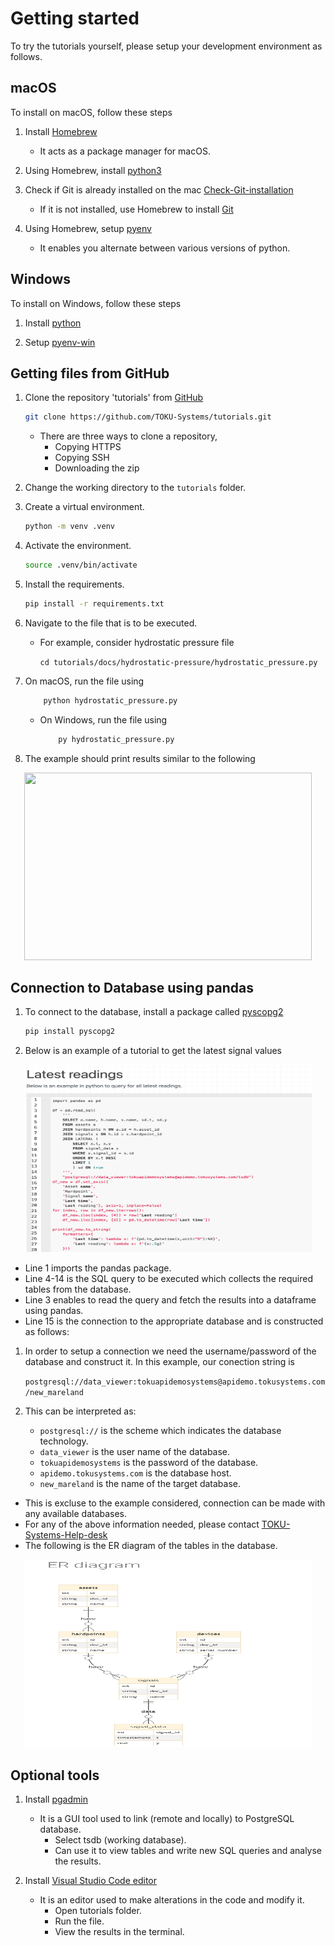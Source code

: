 # Getting started

To try the tutorials yourself, please setup your development environment as follows.

## macOS

To install on macOS, follow these steps

1. Install [Homebrew](https://brew.sh/)

    - It acts as a package manager for macOS.

1. Using Homebrew, install [python3](https://formulae.brew.sh/formula/python@3.9)

1. Check if Git is already installed on the mac [Check-Git-installation](https://github.com/git-guides/install-git)

    - If it is not installed, use Homebrew to
    install [Git](https://www.atlassian.com/git/tutorials/install-git)

1. Using Homebrew, setup [pyenv](https://github.com/pyenv/pyenv)

    - It enables you alternate between various versions of python.

## Windows

To install on Windows, follow these steps

1. Install [python](https://medium.com/co-learning-lounge/how-to-download-install-python-on-windows-2021-44a707994013)

1. Setup [pyenv-win](https://github.com/pyenv-win/pyenv-win)

## Getting files from GitHub

1. Clone the repository 'tutorials' from [GitHub](https://github.com/TOKU-Systems/tutorials)

    ```sh
    git clone https://github.com/TOKU-Systems/tutorials.git
    ```

    - There are three ways to clone a repository,
        - Copying HTTPS
        - Copying SSH
        - Downloading the zip

1. Change the working directory to the `tutorials` folder.

1. Create a virtual environment.

    ```sh
    python -m venv .venv
    ```

1. Activate the environment.

    ```sh
    source .venv/bin/activate
    ```

1. Install the requirements.

    ```sh
    pip install -r requirements.txt
    ```

1. Navigate to the file that is to be executed.

    - For example, consider hydrostatic pressure file

        `cd tutorials/docs/hydrostatic-pressure/hydrostatic_pressure.py`

1. On macOS, run the file using

    ```sh
        python hydrostatic_pressure.py
    ```

    - On Windows, run the file using

        ```sh
            py hydrostatic_pressure.py
        ```

1. The example should print results similar to the following

<p align="center">
  <img width="460" height="300" src="https://raw.githubusercontent.com/TOKU-Systems/tutorials/develop/docs/pic/Screen%20Shot%202021-09-14%20at%208.01.22%20AM.png">
</p>

## Connection to Database using pandas

1. To connect to the database, install a package called [pyscopg2](https://www.psycopg.org/docs/)

    ```sh
    pip install pyscopg2
    ```

1. Below is an example of a tutorial to get the latest signal values

<p align="center">
  <img width="460" height="300" src="https://raw.githubusercontent.com/TOKU-Systems/tutorials/develop/docs/pic/Latest-readings-code.png">
</p>

- Line 1 imports the pandas package.
- Line 4-14 is the SQL query to be executed which collects the required tables
from the database.
- Line 3 enables to read the query and fetch the results into a dataframe
using pandas.
- Line 15 is the connection to the appropriate database and is constructed as follows:

1. In order to setup a connection we need the username/password of the database and construct it. In this example, our conection string is

    `postgresql://data_viewer:tokuapidemosystems@apidemo.tokusystems.com/new_mareland`

1. This can be interpreted as:

    - `postgresql://` is the scheme which indicates the database technology.
    - `data_viewer` is the user name of the database.
    - `tokuapidemosystems` is the password of the database.
    - `apidemo.tokusystems.com` is the database host.
    - `new_mareland` is the name of the target database.

- This is excluse to the example considered, connection can be made with any
available databases.
- For any of the above information needed, please contact [TOKU-Systems-Help-desk](https://www.tokusystems.com/contact/)
- The following is the ER diagram of the tables in the database.

<p align="center">
  <img width="460" height="300" src="https://raw.githubusercontent.com/TOKU-Systems/tutorials/develop/docs/pic/ER%20Diagram.png">
</p>

## Optional tools

1. Install [pgadmin](https://www.pgadmin.org/download/)
    - It is a GUI tool used to link (remote and locally) to PostgreSQL database.
        - Select tsdb (working database).
        - Can use it to view tables and write new SQL queries and analyse the results.

1. Install [Visual Studio Code editor](https://code.visualstudio.com/download)
    - It is an editor used to make alterations in the code and modify it.
        - Open tutorials folder.
        - Run the file.
        - View the results in the terminal.
